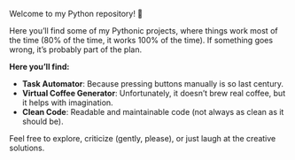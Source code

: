 Welcome to my Python repository! 🐍

Here you’ll find some of my Pythonic projects, where things work most of the time (80% of the time, it works 100% of the time). If something goes wrong, it’s probably part of the plan.

  **Here you’ll find:**
- **Task Automator**: Because pressing buttons manually is so last century.
- **Virtual Coffee Generator**: Unfortunately, it doesn’t brew real coffee, but it helps with imagination.
- **Clean Code**: Readable and maintainable code (not always as clean as it should be).

Feel free to explore, criticize (gently, please), or just laugh at the creative solutions.
